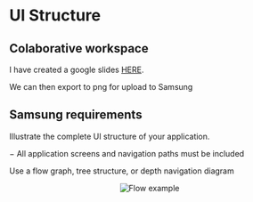 # UI Structure

## Colaborative workspace

I have created a google slides [HERE](https://docs.google.com/presentation/d/1RaFaoxFI94UVqH53_3I8fuviq9ktNy0hMoSBGLhgWUE/edit?usp=sharing).

We can then export to png for upload to Samsung

## Samsung requirements

Illustrate the complete UI structure of your application.

− All application screens and navigation paths must be included

Use a flow graph, tree structure, or depth navigation diagram

<p align="center">
<img alt="Flow example" src="https://developer.samsung.com/media/3111/flowgraph_2018-04-06.png"/>
</p>

